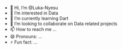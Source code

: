 - 👋 Hi, I’m @Luka-Nyesu
- 👀 I’m interested in Data
- 🌱 I’m currently learning Dart
- 💞️ I’m looking to collaborate on Data related projects 
- 📫 How to reach me ...
- 😄 Pronouns: ...
- ⚡ Fun fact: ...

<!---
Luka-Nyesu/Luka-Nyesu is a ✨ special ✨ repository because its `README.md` (this file) appears on your GitHub profile.
You can click the Preview link to take a look at your changes.
--->
